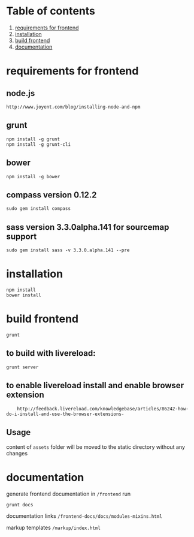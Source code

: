 # Table of contents

1. [requirements for frontend](#requirements-for-frontend)
1. [installation](#installation)
1. [build frontend](#build-frontend)
1. [documentation](#documentation)

# requirements for frontend


## node.js

```
http://www.joyent.com/blog/installing-node-and-npm
```

## grunt

```
npm install -g grunt
npm install -g grunt-cli
```

## bower

```
npm install -g bower
```

## compass version 0.12.2

```
sudo gem install compass
```

## sass version 3.3.0alpha.141 for sourcemap support

```
sudo gem install sass -v 3.3.0.alpha.141 --pre
```

# installation

```
npm install
bower install
```


# build frontend

```
grunt
```

## to build with livereload:

```
grunt server
```

## to enable livereload install and  enable browser extension 

```
	http://feedback.livereload.com/knowledgebase/articles/86242-how-do-i-install-and-use-the-browser-extensions-
```

## Usage 

content of ``assets`` folder will be moved to the static directory without any changes


# documentation

generate frontend documentation in ``/frontend`` run

```
grunt docs
```

documentation links ``/frontend-docs/docs/modules-mixins.html``

markup templates ``/markup/index.html``


